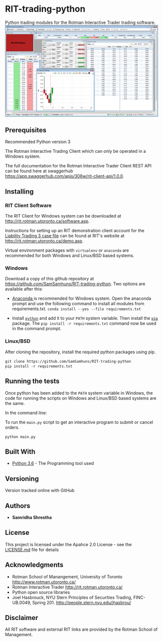 # RIT-trading-python
Python trading modules for the Rotman Interactive Trader trading software.
<img src='https://raw.githubusercontent.com/SamSamhuns/RIT-trading-python/master/rit_image.PNG'>


## Prerequisites
Recommended Python version 3

The Rotman Interactive Trading Client which can only be operated in a Windows system.

The full documentation for the Rotman Interactive Trader Client REST API can be found here at swaggerhub https://app.swaggerhub.com/apis/306w/rit-client-api/1.0.0.


## Installing

### RIT Client Software
The RIT Client for Windows system can be downloaded at http://rit.rotman.utoronto.ca/software.asp.

Instructions for setting up an RIT demonstration client account for the <a href="cases/RIT - Case Brief - LT3 - Dynamic Order Arrival.pdf">Liability Trading 3 case file</a> can be found at RIT's website at http://rit.rotman.utoronto.ca/demo.asp.

Virtual environment packages with `virtualenv` or `anaconda` are recommended for both Windows and Linux/BSD based systems.

### Windows

Download a copy of this github repository at https://github.com/SamSamhuns/RIT-trading-python.
Two options are available after this:

-    <a href='https://www.anaconda.com/download/#macos'>Anaconda </a> is recommended for Windows system.
Open the anaconda prompt and use the following command to install all modules from requirements.txt.
`conda install --yes --file requirements.txt`

-    Install <a href='https://www.python.org/downloads/'>`python`</a> and add it to your `PATH` system variable. Then install the <a  href='https://github.com/BurntSushi/nfldb/wiki/Python-&-pip-Windows-installation'>`pip`</a> package.                The `pip install -r requirements.txt` command now be used in the command prompt.

### Linux/BSD

After cloning the repository, install the required python packages using pip.
```
git clone https://github.com/SamSamhuns/RIT-trading-python
pip install -r requirements.txt
```

## Running the tests

Once python has been added to the `PATH` system variable in Windows, the code for running the scripts on Windows and Linux/BSD based systems are the same.


In the command line:

To run the `main.py` script to get an interactive program to submit or cancel orders.
```
python main.py
```


## Built With

-   [Python 3.6](https://www.python.org/downloads/release/python-360/) - The Programming tool used

## Versioning

Version tracked online with GitHub

## Authors

-   **Samridha Shrestha**

## License

This project is licensed under the Apahce 2.0 License - see the [LICENSE.md](LICENSE.md) file for details

## Acknowledgments
  
-   Rotman School of Manangement, University of Toronto http://www.rotman.utoronto.ca/
-   Rotman Interactive Trader http://rit.rotman.utoronto.ca/
-   Python open source libraries
-   Joel Hasbrouck, NYU Stern Principles of Securities Trading, FINC-UB.0049, Spring 201. http://people.stern.nyu.edu/jhasbrou/

## Disclaimer

All RIT software and external RIT links are provided by the Rotman School of Management.
